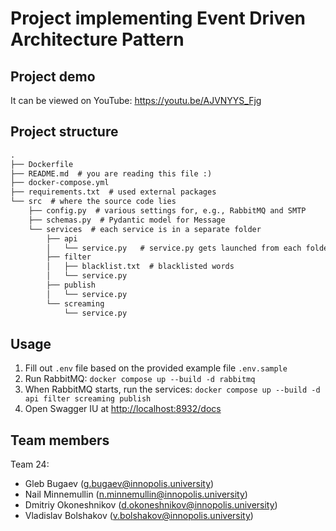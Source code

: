 # Project implementing Event Driven Architecture Pattern

## Project demo

It can be viewed on YouTube: <https://youtu.be/AJVNYYS_Fjg>

## Project structure

```txt
.
├── Dockerfile
├── README.md  # you are reading this file :)
├── docker-compose.yml
├── requirements.txt  # used external packages
└── src  # where the source code lies
    ├── config.py  # various settings for, e.g., RabbitMQ and SMTP
    ├── schemas.py  # Pydantic model for Message
    └── services  # each service is in a separate folder
        ├── api
        │   └── service.py   # service.py gets launched from each folder
        ├── filter
        │   ├── blacklist.txt  # blacklisted words
        │   └── service.py
        ├── publish
        │   └── service.py
        └── screaming
            └── service.py
```

## Usage

1. Fill out `.env` file based on the provided example file `.env.sample`
2. Run RabbitMQ: `docker compose up --build -d rabbitmq`
3. When RabbitMQ starts, run the services: `docker compose up --build -d api filter screaming publish`
4. Open Swagger IU at <http://localhost:8932/docs>

## Team members

Team 24:

- Gleb Bugaev ([g.bugaev@innopolis.university](mailto:g.bugaev@innopolis.university))
- Nail Minnemullin ([n.minnemullin@innopolis.university](mailto:n.minnemullin@innopolis.university))
- Dmitriy Okoneshnikov ([d.okoneshnikov@innopolis.university](mailto:d.okoneshnikov@innopolis.university))
- Vladislav Bolshakov ([v.bolshakov@innopolis.university](mailto:v.bolshakov@innopolis.university))
